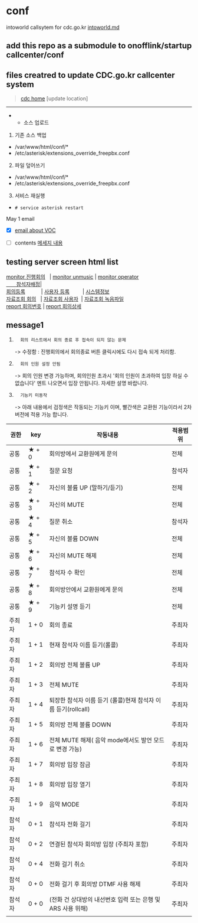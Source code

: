 # conf
intoworld callsytem for cdc.go.kr
[intoworld.md](https://github.com/onofflink/startup/intoworld.md)

## add this repo as a submodule to onofflink/startup callcenter/conf

## files creatred to update CDC.go.kr callcenter system
> [cdc home](www.cdc.go.kr)
> [update location]
---
- * 소스 업로드
1. 기존 소스 백업
- /var/www/html/conf/*
- /etc/asterisk/extensions_override_freepbx.conf

2. 파일 덮어쓰기
- /var/www/html/conf/*
- /etc/asterisk/extensions_override_freepbx.conf

3. 서비스 재실행
- `# service asterisk restart`


May 1 email

- [x] [email about VOC](attached/SimpleMail_Message_232.eml)

  

- [ ] contents [메세지 내용](#message1)


## testing server screen html list
[monitor 진행회의](../callsystem/monitor.html) &nbsp;&nbsp;|
[monitor unmusic](../callsystem/monitor_unmusic.html) | [monitor operator](../callsystem/monitor_operespond.html)<br>
[&nbsp;&nbsp;&nbsp;&nbsp;&nbsp;&nbsp;&nbsp;참석자배정](../callsystem/menu5.html)|<br>
[회의등록](../callsystem/account.html) &nbsp;&nbsp; &nbsp;&nbsp;&nbsp;&nbsp;&nbsp;&nbsp;&nbsp;| [사용자 등록](../callsystem/user.html) &nbsp;&nbsp;&nbsp;&nbsp;&nbsp;&nbsp;&nbsp;&nbsp;| [시스템정보](../callsystem/system.html) <br>
[자료조회 회의](../callsystem/db_menu3.html) &nbsp;&nbsp;| [자료조회 사용자](../callsystem/db_menu4.html)&nbsp;&nbsp;| [자료조회 녹음파일](../callsystem/db_menu5.html) <br>
[report 회의번호](../callsystem/report.html) | [report 회의상세](../callsystem/report_menu5.html)



## message1

1.       회의 리스트에서 회의 종료 후 접속이 되지 않는 문제

    -> 수정함 : 진행회의에서 회의종료 버튼 클릭시에도 다시 접속 되게 처리함.

2.       회의 인원 설정 안됨

    -> 회의 인원 변경 가능하며,
    회의인원 초과시 '회의 인원이 초과하여 입장 하실 수 없습니다' 멘트 나오면서
    입장 안됩니다.
    자세한 설명 바랍니다.

3.       기능키 미동작
    -> 아래 내용에서 검정색은 작동되는 기능키 이며,
    빨간색은 교환원 기능이라서 2차버전에 적용 가능 합니다.

| 권한   | key   | 작동내용                                                      | 적용범위 |
| ------ | ----- | ------------------------------------------------------------- | -------- |
| 공통   | ★ + 0 | 회의방에서 교환원에게 문의                                     | 전체     |
| 공통   | ★ + 1 | 질문 요청                                                     | 참석자   |
| 공통   | ★ + 2 | 자신의 볼륨 UP (말하기/듣기)                                   | 전체     |
| 공통   | ★ + 3 | 자신의 MUTE                                                   | 전체     |
| 공통   | ★ + 4 | 질문 취소                                                     | 참석자   |
| 공통   | ★ + 5 | 자신의 볼륨 DOWN                                              | 전체     |
| 공통   | ★ + 6 | 자신의 MUTE 해제                                              | 전체     |
| 공통   | ★ + 7 | 참석자 수 확인                                                | 전체     |
| 공통   | ★ + 8 | 회의방안에서 교환원에게 문의                                   | 전체     |
| 공통   | ★ + 9 | 기능키 설명 듣기                                              | 전체     |
| 주최자 | 1 + 0 | 회의 종료                                                     | 주최자   |
| 주최자 | 1 + 1 | 현재 참석자 이름 듣기(롤콜)                                    | 주최자   |
| 주최자 | 1 + 2 | 회의방 전체 볼륨 UP                                           | 주최자   |
| 주최자 | 1 + 3 | 전체 MUTE                                                    | 주최자   |
| 주최자 | 1 + 4 | 퇴장한 참석자 이름 듣기 (롤콜)현재 참석자 이름 듣기(rollcall)    | 주최자   |
| 주최자 | 1 + 5 | 회의방 전체 볼륨 DOWN                                         | 주최자   |
| 주최자 | 1 + 6 | 전체 MUTE 해제( 음악 mode에서도 발언 모드로 변경 가능)          | 주최자   |
| 주최자 | 1 + 7 | 회의방 입장 잠금                                              | 주최자   |
| 주최자 | 1 + 8 | 회의방 입장 열기                                              | 주최자   |
| 주최자 | 1 + 9 | 음악 MODE                                                    | 주최자   |
| 참석자 | 0 + 1 | 참석자 전화 걸기                                              | 주최자   |
| 참석자 | 0 + 2 | 연결된 참석자 회의방 입장 (주최자 포함)                         | 주최자   |
| 참석자 | 0 + 4 | 전화 걸기 취소                                                | 주최자   |
| 참석자 | 0 + 0 | 전화 걸기 후 회의방 DTMF 사용 해제                             | 주최자   |
| 참석자 | 0 + 0 | (전화 건 상대방의 내선번호 입력 또는 은행 및 ARS 사용 위해)      | 주최자   |
|        |       |                                                               |          |
